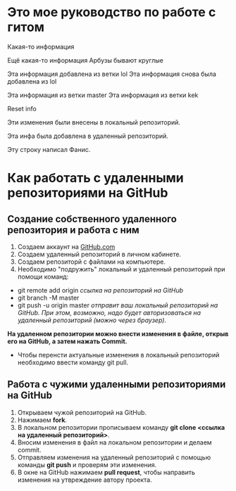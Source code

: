 # Это мое руководство по работе с гитом 

Какая-то информация 

Ещё какая-то информация Арбузы бывают круглые 

Эта информация добавлена из ветки lol 
Эта информация снова была добавлена из lol 

Эта информация из ветки master 
Эта информация из ветки kek 


Reset info

Эти изменения были внесены в локальный репозиторий. 

Эта инфа была добавлена в удаленный репозиторий. 

Эту строку написал Фанис.

# Как работать с удаленными репозиториями на GitHub

## Создание собственного удаленного репозитория и работа с ним

1. Создаем аккаунт на [GitHub.com](https://github.com/ "Сайт GitHub")
2. Создаем удаленный репозиторий в личном кабинете. 
3. Создаем репозиторй с файлами на компьютере.
3. Необходимо "подружить" локальный и удаленный репозиторий при помощи команд:
* git remote add origin *ссылка на репозиторий на GitHub*
* git branch -M master
* git push -u origin master *отправит ваш локальный репозиторий на GitHub. При этом, возможно, надо будет авторизоваться на удаленный репозиторий (можно через браузер).*

**На удаленном репозитории можно внести изменения в файле, открыв его на GitHub, а затем нажать Commit.**

* Чтобы перенсти актуальные изменения в локальный репозиторий необходимо ввести команду git pull.

## Работа с чужими удаленными репозиториями на GitHub

1. Открываем чужой репозиторий на GitHub. 
2. Нажимаем **fork**.
3. В локальном репозитории прописываем команду **git clone <ссылка на удаленный репозиторий>**.
4. Вносим изменения в файл на локальном репозитории и делаем commit. 
5. Отправляем изменения на удаленный репозиторий c помощью команды **git push** и проверям эти изменения.
7. В окне на GitHub нажимаем **pull request**, чтобы направить изменения на утвреждение автору проекта. 